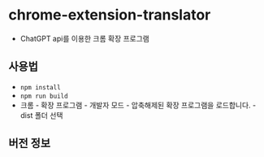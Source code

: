 # chrome-extension-translator

- ChatGPT api를 이용한 크롬 확장 프로그램

## 사용법

- `npm install`
- `npm run build`
- 크롬 - 확장 프로그램 - 개발자 모드 - 압축해제된 확장 프로그램을 로드합니다. - dist 폴더 선택

## 버전 정보
